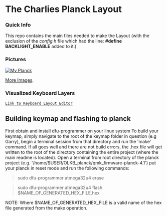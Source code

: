 # The Charlies Planck Layout

### Quick Info
This repo contains the main files needed to make the Layout (with the exclusion of the *config.h* file which had the line: **#define BACKLIGHT_ENABLE** added to it.)

### Pictures
 [![My Planck](https://i.imgur.com/wmDgN6m.jpg)](https://imgur.com/a/vA7WB)
<!-- <img src="https://i.imgur.com/wmDgN6m.jpg" height="400" width="500"/> -->
[More Images](https://imgur.com/a/vA7WB).

### Visualized Keyboard Layers
[`Link to Keyboard Layout Editor`](http://www.keyboard-layout-editor.com/#/gists/f07e0c5b0fc7812dc0930851a72e94d3)

## Building keymap and flashing to planck
First obtain and install dfu-programmer on your linux system
To build your keymap, simply navigate to the root of the keymap folder in question (e.g Garry), begin a terminal session from that directory and run the 'make' command.
If all goes well and there are not build errors, the .hex file will get written to the root of the directory containing the entire project (where the main readme is located).
Open a terminal from root directory of the planck project (e.g. '/home/$USER/OLKB_planck/qmk_firmware-planck-4.1') put your planck in reset mode and run the following commands:

> sudo dfu-programmer atmega32u4 erase

> sudo dfu-programmer atmega32u4 flash $NAME_OF_GENERATED_HEX_FILE.hex

NOTE: Where $NAME_OF_GENERATED_HEX_FILE is a valid name of the hex file generated from the make operation.

